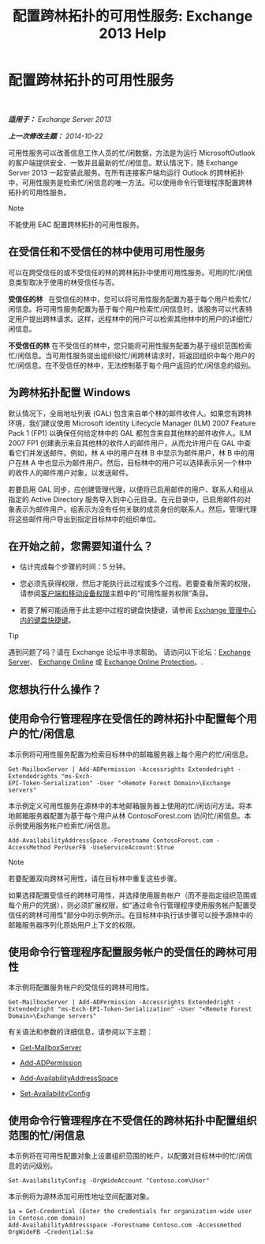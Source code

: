 ﻿---
title: '配置跨林拓扑的可用性服务: Exchange 2013 Help'
TOCTitle: 配置跨林拓扑的可用性服务
ms:assetid: f1e7d407-f0d3-47a7-8cc3-03c5980445d5
ms:mtpsurl: https://technet.microsoft.com/zh-cn/library/Bb125182(v=EXCHG.150)
ms:contentKeyID: 52061565
ms.date: 01/11/2018
mtps_version: v=EXCHG.150
ms.translationtype: HT
---

# 配置跨林拓扑的可用性服务

 

_**适用于：** Exchange Server 2013_

_**上一次修改主题：** 2014-10-22_

可用性服务可以改善信息工作人员的忙/闲数据，方法是为运行 MicrosoftOutlook 的客户端提供安全、一致并且最新的忙/闲信息。默认情况下，随 Exchange Server 2013 一起安装此服务。在所有连接客户端均运行 Outlook 的跨林拓扑中，可用性服务是检索忙/闲信息的唯一方法。可以使用命令行管理程序配置跨林拓扑的可用性服务。

> [!NOTE]  
> 不能使用 EAC 配置跨林拓扑的可用性服务。


## 在受信任和不受信任的林中使用可用性服务

可以在跨受信任的或不受信任的林的跨林拓扑中使用可用性服务。可用的忙/闲信息类型取决于使用的林受信任与否。

**受信任的林**   在受信任的林中，您可以将可用性服务配置为基于每个用户检索忙/闲信息。将可用性服务配置为基于每个用户检索忙/闲信息时，该服务可以代表特定用户提出跨林请求。这样，远程林中的用户可以检索其他林中的用户的详细忙/闲信息。

**不受信任的林** 在不受信任的林中，您只能将可用性服务配置为基于组织范围检索忙/闲信息。当可用性服务提出组织级忙/闲跨林请求时，将返回组织中每个用户的忙/闲信息。在不受信任的林中，无法控制基于每个用户返回的忙/闲信息的级别。

## 为跨林拓扑配置 Windows

默认情况下，全局地址列表 (GAL) 包含来自单个林的邮件收件人。如果您有跨林环境，我们建议使用 Microsoft Identity Lifecycle Manager (ILM) 2007 Feature Pack 1 (FP1) 以确保任何给定林中的 GAL 都包含来自其他林的邮件收件人。ILM 2007 FP1 创建表示来自其他林的收件人的邮件用户，从而允许用户在 GAL 中查看它们并发送邮件。例如，林 A 中的用户在林 B 中显示为邮件用户，林 B 中的用户在林 A 中也显示为邮件用户。然后，目标林中的用户可以选择表示另一个林中的收件人的邮件用户对象，以发送邮件。

若要启用 GAL 同步，应创建管理代理，以便将已启用邮件的用户、联系人和组从指定的 Active Directory 服务导入到中心元目录。在元目录中，已启用邮件的对象表示为邮件用户。组表示为没有任何关联的成员身份的联系人。然后，管理代理将这些邮件用户导出到指定目标林中的组织单位。

## 在开始之前，您需要知道什么？

  - 估计完成每个步骤的时间：5 分钟。

  - 您必须先获得权限，然后才能执行此过程或多个过程。若要查看所需的权限，请参阅[客户端和移动设备权限](clients-and-mobile-devices-permissions-exchange-2013-help.md)主题中的“可用性服务权限”条目。

  - 若要了解可能适用于此主题中过程的键盘快捷键，请参阅 [Exchange 管理中心内的键盘快捷键](keyboard-shortcuts-in-the-exchange-admin-center-exchange-online-protection-help.md)。

> [!TIP]  
> 遇到问题了吗？请在 Exchange 论坛中寻求帮助。 请访问以下论坛：<a href="https://go.microsoft.com/fwlink/p/?linkid=60612">Exchange Server</a>、 <a href="https://go.microsoft.com/fwlink/p/?linkid=267542">Exchange Online</a> 或 <a href="https://go.microsoft.com/fwlink/p/?linkid=285351">Exchange Online Protection</a>。.


## 您想执行什么操作？

## 使用命令行管理程序在受信任的跨林拓扑中配置每个用户的忙/闲信息

本示例将可用性服务配置为检索目标林中的邮箱服务器上每个用户的忙/闲信息。

    Get-MailboxServer | Add-ADPermission -Accessrights Extendedright -Extendedrights "ms-Exch-
    EPI-Token-Serialization" -User "<Remote Forest Domain>\Exchange servers"

本示例定义可用性服务在源林中的本地邮箱服务器上使用的忙/闲访问方法。将本地邮箱服务器配置为基于每个用户从林 ContosoForest.com 访问忙/闲信息。本示例使用服务帐户检索忙/闲信息。

    Add-AvailabilityAddressSpace -Forestname ContosoForest.com -AccessMethod PerUserFB -UseServiceAccount:$true

> [!NOTE]  
> 若要配置双向跨林可用性，请在目标林中重复这些步骤。


如果选择配置受信任的跨林可用性，并选择使用服务帐户（而不是指定组织范围或每个用户的凭据），则必须扩展权限，如“通过命令行管理程序使用服务帐户配置受信任的跨林可用性”部分中的示例所示。在目标林中执行该步骤可以授予源林中的邮箱服务器序列化原始用户上下文的权限。

## 使用命令行管理程序配置服务帐户的受信任的跨林可用性

本示例将配置服务帐户的受信任的跨林可用性。

    Get-MailboxServer | Add-ADPermission -Accessrights Extendedright -Extendedright "ms-Exch-EPI-Token-Serialization" -User "<Remote Forest Domain>\Exchange servers"

有关语法和参数的详细信息，请参阅以下主题：

  - [Get-MailboxServer](https://technet.microsoft.com/zh-cn/library/bb123539\(v=exchg.150\))

  - [Add-ADPermission](https://technet.microsoft.com/zh-cn/library/bb124403\(v=exchg.150\))

  - [Add-AvailabilityAddressSpace](https://technet.microsoft.com/zh-cn/library/bb124122\(v=exchg.150\))

  - [Set-AvailabilityConfig](https://technet.microsoft.com/zh-cn/library/bb124103\(v=exchg.150\))

## 使用命令行管理程序在不受信任的跨林拓扑中配置组织范围的忙/闲信息

本示例将在可用性配置对象上设置组织范围的帐户，以配置对目标林中的忙/闲信息的访问级别。

    Set-AvailabilityConfig -OrgWideAccount "Contoso.com\User"

本示例将为源林添加可用性地址空间配置对象。

    $a = Get-Credential (Enter the credentials for organization-wide user in Contoso.com domain)
    Add-AvailabilityAddressspace -Forestname Contoso.com -Accessmethod OrgWideFB -Credential:$a

